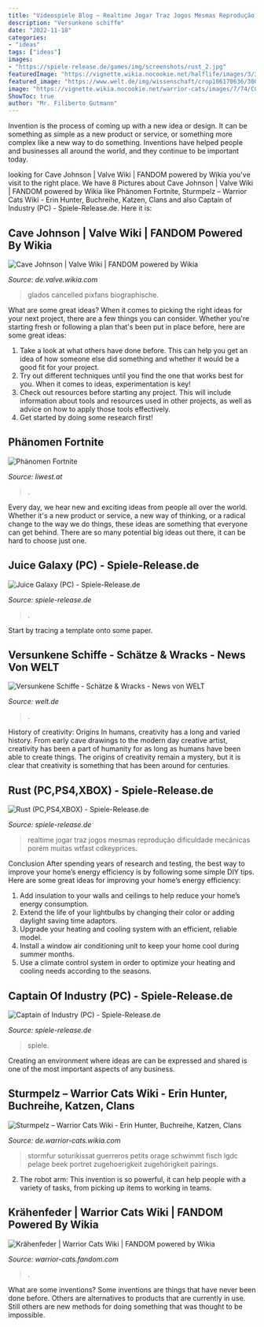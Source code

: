 ```yaml
---
title: "Videospiele Blog ~ Realtime Jogar Traz Jogos Mesmas Reprodução Dificuldade Mecânicas Porém Muitas Wtfast Cdkeyprices"
description: "Versunkene schiffe"
date: "2022-11-18"
categories:
- "ideas"
tags: ["ideas"]
images:
- "https://spiele-release.de/games/img/screenshots/rust_2.jpg"
featuredImage: "https://vignette.wikia.nocookie.net/halflife/images/3/3f/Cave_johnson_50s.png/revision/latest?cb=20150314191229&amp;path-prefix=de"
featured_image: "https://www.welt.de/img/wissenschaft/crop106170636/3006936811-ci3x2l-w900/Wrack-der-Titanic.jpg"
image: "https://vignette.wikia.nocookie.net/warrior-cats/images/7/74/CCCrowfeather.jpg/revision/latest?cb=20160730095729&amp;path-prefix=de"
ShowToc: true
author: "Mr. Filiberto Gutmann"
---
```



Invention is the process of coming up with a new idea or design. It can be something as simple as a new product or service, or something more complex like a new way to do something. Inventions have helped people and businesses all around the world, and they continue to be important today.

	

		
looking for Cave Johnson | Valve Wiki | FANDOM powered by Wikia you've visit to the right place. We have 8 Pictures about Cave Johnson | Valve Wiki | FANDOM powered by Wikia like Phänomen Fortnite, Sturmpelz – Warrior Cats Wiki - Erin Hunter, Buchreihe, Katzen, Clans and also Captain of Industry (PC) - Spiele-Release.de. Here it is:
		
    
## Cave Johnson | Valve Wiki | FANDOM Powered By Wikia

<img loading=lazy src="https://vignette.wikia.nocookie.net/halflife/images/3/3f/Cave_johnson_50s.png/revision/latest?cb=20150314191229&amp;path-prefix=de" onerror="this.onerror=null;this.src='https://tse2.mm.bing.net/th?id=OIP.MhOYgMH8TLQLIW4lIy_ROwHaJ2&amp;pid=15.1';" alt="Cave Johnson | Valve Wiki | FANDOM powered by Wikia">

_Source: de.valve.wikia.com_

>glados cancelled pixfans biographische. 

	

What are some great ideas?
When it comes to picking the right ideas for your next project, there are a few things you can consider. Whether you're starting fresh or following a plan that's been put in place before, here are some great ideas:
1. Take a look at what others have done before. This can help you get an idea of how someone else did something and whether it would be a good fit for your project. 
2. Try out different techniques until you find the one that works best for you. When it comes to ideas, experimentation is key! 
3. Check out resources before starting any project. This will include information about tools and resources used in other projects, as well as advice on how to apply those tools effectively. 
4. Get started by doing some research first!

    
## Phänomen Fortnite

<img loading=lazy src="https://www.liwest.at/fileadmin/user_upload/ab2018/blog/Fortnite_1_idbg_com_1200_630.jpg" onerror="this.onerror=null;this.src='https://tse3.mm.bing.net/th?id=OIP.qLzmHHQrM5PZQIi8X5LKRgHaD5&amp;pid=15.1';" alt="Phänomen Fortnite">

_Source: liwest.at_

>. 

	

Every day, we hear new and exciting ideas from people all over the world. Whether it's a new product or service, a new way of thinking, or a radical change to the way we do things, these ideas are something that everyone can get behind. There are so many potential big ideas out there, it can be hard to choose just one.

    
## Juice Galaxy (PC) - Spiele-Release.de

<img loading=lazy src="https://spiele-release.de/games/img/cover/juice-galaxy-cover.jpg" onerror="this.onerror=null;this.src='https://tse4.mm.bing.net/th?id=OIP._gozXCysPLsUARljjMZASQAAAA&amp;pid=15.1';" alt="Juice Galaxy (PC) - Spiele-Release.de">

_Source: spiele-release.de_

>. 

	

Start by tracing a template onto some paper.

    
## Versunkene Schiffe - Schätze &amp; Wracks - News Von WELT

<img loading=lazy src="https://www.welt.de/img/wissenschaft/crop106170636/3006936811-ci3x2l-w900/Wrack-der-Titanic.jpg" onerror="this.onerror=null;this.src='https://tse4.mm.bing.net/th?id=OIP.hVdad66iGII_LgiN8QaUWwHaE8&amp;pid=15.1';" alt="Versunkene Schiffe - Schätze &amp; Wracks - News von WELT">

_Source: welt.de_

>. 

	

History of creativity: Origins
In humans, creativity has a long and varied history. From early cave drawings to the modern day creative artist, creativity has been a part of humanity for as long as humans have been able to create things. The origins of creativity remain a mystery, but it is clear that creativity is something that has been around for centuries.

    
## Rust (PC,PS4,XBOX) - Spiele-Release.de

<img loading=lazy src="https://spiele-release.de/games/img/screenshots/rust_2.jpg" onerror="this.onerror=null;this.src='https://tse1.mm.bing.net/th?id=OIP.bAppqnfak_jAEipW4UooAwHaEK&amp;pid=15.1';" alt="Rust (PC,PS4,XBOX) - Spiele-Release.de">

_Source: spiele-release.de_

>realtime jogar traz jogos mesmas reprodução dificuldade mecânicas porém muitas wtfast cdkeyprices. 

	

Conclusion
After spending years of research and testing, the best way to improve your home’s energy efficiency is by following some simple DIY tips. Here are some great ideas for improving your home’s energy efficiency: 
1. Add insulation to your walls and ceilings to help reduce your home’s energy consumption. 
2. Extend the life of your lightbulbs by changing their color or adding daylight saving time adaptors. 
3. Upgrade your heating and cooling system with an efficient, reliable model. 
4. Install a window air conditioning unit to keep your home cool during summer months. 
5. Use a climate control system in order to optimize your heating and cooling needs according to the seasons.

    
## Captain Of Industry (PC) - Spiele-Release.de

<img loading=lazy src="https://spiele-release.de/games/img/screenshots/captain-of-industry_2.jpg" onerror="this.onerror=null;this.src='https://tse3.mm.bing.net/th?id=OIP.2xr0o77yQBlL3nWQEHH6HAHaEK&amp;pid=15.1';" alt="Captain of Industry (PC) - Spiele-Release.de">

_Source: spiele-release.de_

>spiele. 

	

Creating an environment where ideas are can be expressed and shared is one of the most important aspects of any business.

    
## Sturmpelz – Warrior Cats Wiki - Erin Hunter, Buchreihe, Katzen, Clans

<img loading=lazy src="http://img1.wikia.nocookie.net/__cb20131117180103/warrior-cats/de/images/thumb/6/60/TUG-Stormfur_and_Brook.png/500px-TUG-Stormfur_and_Brook.png" onerror="this.onerror=null;this.src='https://tse1.mm.bing.net/th?id=OIP.P1NE6GLVLEJ9TKyzdTKirQHaJ2&amp;pid=15.1';" alt="Sturmpelz – Warrior Cats Wiki - Erin Hunter, Buchreihe, Katzen, Clans">

_Source: de.warrior-cats.wikia.com_

>stormfur soturikissat guerreros petits orage schwimmt fisch lgdc pelage beek portret zugehoerigkeit zugehörigkeit pairings. 

	

2. The robot arm: This invention is so powerful, it can help people with a variety of tasks, from picking up items to working in teams.

    
## Krähenfeder | Warrior Cats Wiki | FANDOM Powered By Wikia

<img loading=lazy src="https://vignette.wikia.nocookie.net/warrior-cats/images/7/74/CCCrowfeather.jpg/revision/latest?cb=20160730095729&amp;path-prefix=de" onerror="this.onerror=null;this.src='https://tse3.mm.bing.net/th?id=OIP.QRCrq-2t8DoflyphpOb8qAHaKy&amp;pid=15.1';" alt="Krähenfeder | Warrior Cats Wiki | FANDOM powered by Wikia">

_Source: warrior-cats.fandom.com_

>. 

	

What are some inventions?
Some inventions are things that have never been done before. Others are alternatives to products that are currently in use. Still others are new methods for doing something that was thought to be impossible.

